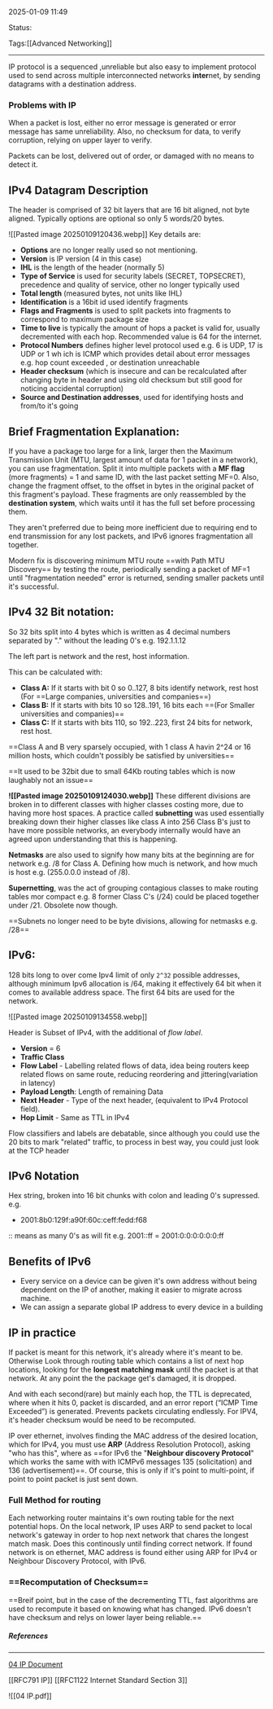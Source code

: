 2025-01-09 11:49

Status:

Tags:[[Advanced Networking]]

---
IP protocol is a sequenced ,unreliable but also easy to implement  protocol used to send across multiple interconnected networks **inter**net, by sending datagrams with a destination address.

### Problems with IP

When a packet is lost, either no error message is generated or error message has same unreliability. Also, no checksum for data, to verify corruption, relying on upper layer to verify.

Packets can be lost, delivered out of order, or damaged with no means to detect it.

IPv4 Datagram Description
--
The header is comprised of 32 bit layers that are 16 bit aligned, not byte aligned.
Typically options are optional so only 5 words/20 bytes.

![[Pasted image 20250109120436.webp]]
Key details are:

- **Options** are no longer really used so not mentioning.
- **Version** is IP version (4 in this case)
- **IHL** is the length of the header (normally 5)
- **Type of Service** is used for security labels (SECRET, TOPSECRET), precedence and quality of service, other no longer typically used
- **Total length** (measured bytes, not units like IHL)
- **Identification** is a 16bit id used identify fragments
- **Flags and Fragments** is used to split packets into fragments to correspond to maximum package size
- **Time to live** is typically the amount of hops a packet is valid for, usually decremented with each hop. Recommended value is 64 for the internet.
- **Protocol Numbers** defines higher level protocol used e.g. 6 is UDP, 17 is UDP or 1 wh ich is ICMP which provides detail about error messages e.g. hop count exceeded , or destination unreachable
- **Header checksum** (which is insecure and can be recalculated  after changing byte in header and using old checksum but still good for noticing accidental corruption)
- **Source and Destination addresses**, used for identifying hosts and from/to it's going

Brief Fragmentation Explanation:
--

If you have a package too large for a link, larger then the Maximum Transmission Unit (MTU, largest amount of data for 1 packet in a network), you can use fragmentation. Split it into multiple packets with a **MF flag** (more fragments) = 1 and same ID, with the last packet setting MF=0. Also, change the fragment offset, to the offset in bytes in the original packet of this fragment's payload. These fragments are only reassembled by the **destination system**, which waits until it has the full set before processing them.

They aren't preferred due to being more inefficient due to requiring end to end transmission for any lost packets, and IPv6 ignores fragmentation all together.

Modern fix is discovering minimum MTU route ==with Path MTU Discovery== by testing the route, periodically sending a packet of MF=1 until "fragmentation needed" error is returned, sending smaller packets until it's successful.


IPv4 32 Bit notation:
--
So 32 bits split into 4 bytes which is written as 4 decimal numbers separated by "." without the leading 0's e.g. 192.1.1.12


The left part is network and the rest, host information.

This can be calculated with:
- **Class A:** If it starts with bit 0 so 0..127, 8 bits identify network, rest host (For ==Large companies, universities and companies==)  
- **Class B:** If it starts with bits 10 so 128..191, 16 bits each ==(For Smaller universities and companies)==
- **Class C:** If it starts with bits 110, so 192..223, first 24 bits for network, rest host.

==Class A and B very sparsely occupied, with 1 class A havin 2^24 or 16 million hosts, which couldn't possibly be satisfied by universities== 

==It used to be 32bit due to small 64Kb routing tables which is now laughably not an issue== 

**![[Pasted image 20250109124030.webp]]**
These different divisions are broken in to different classes with higher classes costing more, due to having more host spaces. A practice called **subnetting** was used essentially breaking down their higher classes like class A into 256 Class B's just to have more possible networks, an everybody internally would have an agreed upon understanding that this is happening.

**Netmasks** are also used to signify how many bits at the beginning are for network e.g. /8 for Class A. Defining how much is network, and how much is host e.g. (255.0.0.0 instead of /8).

**Supernetting**, was the act of grouping contagious classes to make routing tables mor compact e.g. 8 former Class C's  (/24) could be placed together under /21. Obsolete now though.


==Subnets  no longer need to be byte divisions, allowing for netmasks e.g. /28==

IPv6:
---

128 bits long to over come Ipv4 limit of only `2^32` possible addresses, although minimum Ipv6 allocation is /64, making it effectively 64 bit when it comes to available address space. The first 64 bits are used for the network. 

![[Pasted image 20250109134558.webp]]

Header is Subset of IPv4, with the additional of *flow label*.

- **Version** = 6
- **Traffic Class**
- **Flow Label** - Labelling related flows of data, idea being routers keep related flows on same route, reducing reordering and jittering(variation in latency) 
- **Payload Length**: Length of remaining Data
- **Next Header** -  Type of the next header, (equivalent to IPv4 Protocol field).
- **Hop Limit** - Same as TTL in IPv4

Flow classifiers and labels are debatable, since although you could use the 20 bits to mark "related" traffic,  to process in best way, you could just look at the TCP header

IPv6 Notation
--
Hex string, broken into 16 bit chunks with colon and leading 0's supressed. e.g.
- 2001:8b0:129f:a90f:60c:ceff:fedd:f68

:: means as many 0's as will fit e.g. 2001::ff = 2001:0:0:0:0:0:0:ff

Benefits of IPv6
--
- Every service on a device can be given it's own address without being dependent on the IP of another, making it easier to migrate across machine.
- We can assign a separate global IP address to every device in a building

IP in practice
--

If packet is meant for this network, it's already where it's meant to be. Otherwise Look through routing table which contains a list of next hop locations, looking for the **longest matching mask** until the packet is at that network. At any point the the package get's damaged, it is dropped.

And with each second(rare) but mainly each hop, the TTL is deprecated, where when it hits 0, packet is discarded, and an error report  (“ICMP Time Exceeded”) is generated. Prevents packets circulating endlessly. For IPV4, it's header checksum would be need to be recomputed.

IP over ethernet, involves finding the MAC address of the desired location, which for IPv4, you must use **ARP** (Address Resolution Protocol), asking "who has this", where as ==for IPv6 the "**Neighbour discovery Protocol**" which works the same with with ICMPv6 messages 135 (solicitation) and 136 (advertisement)==. Of course, this is only if it's point to multi-point, if point to point packet is just sent down.


### Full Method for routing

Each networking router maintains it's own routing table for the next potential hops. On the local network, IP uses ARP to send packet to local network's gateway in order to hop next network that chares the longest match mask. Does this continously until finding correct network. If found network is on ethernet, MAC address is found either using ARP for IPv4 or Neighbour Discovery Protocol, with IPv6.


### ==Recomputation of Checksum==

==Breif point, but in the case of the decrementing TTL, fast algorithms are used to recompute it based on knowing what has changed. IPv6 doesn't have checksum and relys on lower layer being reliable.==




##### References


----
[04 IP Document](file:///C:/Users/Asus/Documents/School/Final_Year/Advanced_Networking/Week_4/04%20IP.pdf)

[[RFC791 IP]]
[[RFC1122 Internet Standard Section 3]]

![[04 IP.pdf]]